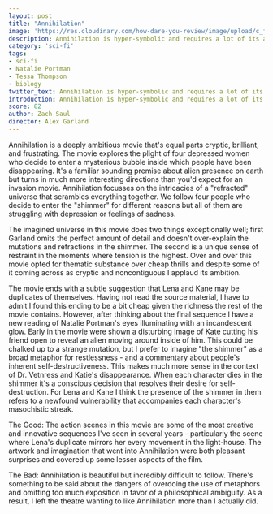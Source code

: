 ```yaml
---
layout: post
title: "Annihilation"
image: 'https://res.cloudinary.com/how-dare-you-review/image/upload/c_fill,h_399,w_760/v1528674428/annihilation.jpg'
description: Annihilation is hyper-symbolic and requires a lot of its audience, and for the most part the ideas are worth it.
category: 'sci-fi'
tags:
- sci-fi
- Natalie Portman
- Tessa Thompson
- biology
twitter_text: Annihilation is hyper-symbolic and requires a lot of its audience, and for the most part the ideas are worth it.
introduction: Annihilation is hyper-symbolic and requires a lot of its audience, and for the most part the ideas are worth it.
score: 82
author: Zach Saul
director: Alex Garland
---
```

Annihilation is a deeply ambitious movie that's equal parts cryptic, brilliant, and frustrating. The movie explores the plight of four depressed women who decide to enter a mysterious bubble inside which people have been disappearing. It's a familiar sounding premise about alien presence on earth but turns in much more interesting directions than you'd expect for an invasion movie. Annihilation focusses on the intricacies of a "refracted" universe that scrambles everything together. We follow four people who decide to enter the "shimmer" for different reasons but all of them are struggling with depression or feelings of sadness.

The imagined universe in this movie does two things exceptionally well; first Garland omits the perfect amount of detail and doesn't over-explain the mutations and refractions in the shimmer. The second is a unique sense of restraint in the moments where tension is the highest. Over and over this movie opted for thematic substance over cheap thrills and despite some of it coming across as cryptic and noncontiguous I applaud its ambition.

The movie ends with a subtle suggestion that Lena and Kane may be duplicates of themselves. Having not read the source material, I have to admit I found this ending to be a bit cheap given the richness the rest of the movie contains. However, after thinking about the final sequence I have a new reading of Natalie Portman's eyes illuminating with an incandescent glow. Early in the movie were shown a disturbing image of Kate cutting his friend open to reveal an alien moving around inside of him. This could be chalked up to a strange mutation, but I prefer to imagine "the shimmer" as a broad metaphor for restlessness - and a commentary about people's inherent self-destructiveness. This makes much more sense in the context of Dr. Vetnress and Katie's disappearance. When each character dies in the shimmer it's a conscious decision that resolves their desire for self-destruction. For Lena and Kane I think the presence of the shimmer in them refers to a newfound vulnerability that accompanies each character's masochistic streak.

The Good: The action scenes in this movie are some of the most creative and innovative sequences I've seen in several years - particularly the scene where Lena's duplicate mirrors her every movement in the light-house. The artwork and imagination that went into Annihilation were both pleasant surprises and covered up some lesser aspects of the film.

The Bad: Annihilation is beautiful but incredibly difficult to follow. There's something to be said about the dangers of overdoing the use of metaphors and omitting too much exposition in favor of a philosophical ambiguity. As a result, I left the theatre wanting to like Annihilation more than I actually did.
